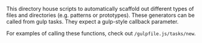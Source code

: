 This directory house scripts to automatically scaffold out different types of files and directories (e.g. patterns or prototypes). These generators can be called from gulp tasks. They expect a gulp-style callback parameter. 

For examples of calling these functions, check out `/gulpfile.js/tasks/new`.
